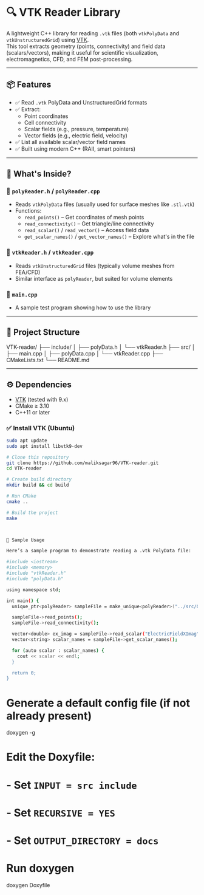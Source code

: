 # 🔍 VTK Reader Library

A lightweight C++ library for reading `.vtk` files (both `vtkPolyData` and `vtkUnstructuredGrid`) using [VTK](https://vtk.org/).  
This tool extracts geometry (points, connectivity) and field data (scalars/vectors), making it useful for scientific visualization, electromagnetics, CFD, and FEM post-processing.

---

## 📦 Features

- ✅ Read `.vtk` PolyData and UnstructuredGrid formats
- ✅ Extract:
  - Point coordinates
  - Cell connectivity
  - Scalar fields (e.g., pressure, temperature)
  - Vector fields (e.g., electric field, velocity)
- ✅ List all available scalar/vector field names
- ✅ Built using modern C++ (RAII, smart pointers)

---

## 📁 What's Inside?

### 🔹 `polyReader.h` / `polyReader.cpp`

- Reads `vtkPolyData` files (usually used for surface meshes like `.stl.vtk`)
- Functions:
  - `read_points()` – Get coordinates of mesh points
  - `read_connectivity()` – Get triangle/line connectivity
  - `read_scalar()` / `read_vector()` – Access field data
  - `get_scalar_names()` / `get_vector_names()` – Explore what's in the file

### 🔹 `vtkReader.h` / `vtkReader.cpp`

- Reads `vtkUnstructuredGrid` files (typically volume meshes from FEA/CFD)
- Similar interface as `polyReader`, but suited for volume elements

### 🔹 `main.cpp`

- A sample test program showing how to use the library

---

## 🧱 Project Structure

VTK-reader/
├── include/
│ ├── polyData.h
│ └── vtkReader.h
├── src/
│ ├── main.cpp
│ ├── polyData.cpp
│ └── vtkReader.cpp
├── CMakeLists.txt
└── README.md

---

## ⚙️ Dependencies

- [VTK](https://vtk.org/) (tested with 9.x)
- CMake ≥ 3.10
- C++11 or later

### ✅ Install VTK (Ubuntu)

```bash
sudo apt update
sudo apt install libvtk9-dev

# Clone this repository
git clone https://github.com/maliksagar96/VTK-reader.git
cd VTK-reader

# Create build directory
mkdir build && cd build

# Run CMake
cmake ..

# Build the project
make



🧪 Sample Usage

Here’s a sample program to demonstrate reading a .vtk PolyData file:

#include <iostream>
#include <memory>
#include "vtkReader.h"
#include "polyData.h"

using namespace std;

int main() {
  unique_ptr<polyReader> sampleFile = make_unique<polyReader>("../src/00719freq_ref_post_ref_sruface.stl.vtk");

  sampleFile->read_points();
  sampleFile->read_connectivity();

  vector<double> ex_imag = sampleFile->read_scalar("ElectricFieldXImag");
  vector<string> scalar_names = sampleFile->get_scalar_names();

  for (auto scalar : scalar_names) {
    cout << scalar << endl;
  }

  return 0;
}
```

# Generate a default config file (if not already present)

doxygen -g

# Edit the Doxyfile:

# - Set `INPUT = src include`

# - Set `RECURSIVE = YES`

# - Set `OUTPUT_DIRECTORY = docs`

# Run doxygen

doxygen Doxyfile
